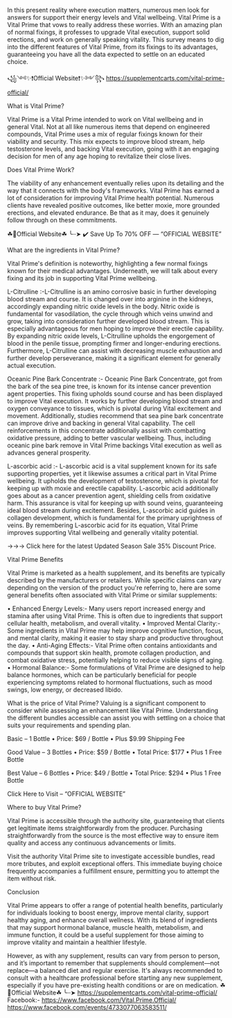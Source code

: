 In this present reality where execution matters, numerous men look for answers for support their energy levels and Vital wellbeing. Vital Prime is a Vital Prime that vows to really address these worries. With an amazing plan of normal fixings, it professes to upgrade Vital execution, support solid erections, and work on generally speaking vitality. This survey means to dig into the different features of Vital Prime, from its fixings to its advantages, guaranteeing you have all the data expected to settle on an educated choice.

꧁༺✨❗Official Website❗✨༻꧂
https://supplementcarts.com/vital-prime-official/

What is Vital Prime?

Vital Prime is a Vital Prime intended to work on Vital wellbeing and in general Vital. Not at all like numerous items that depend on engineered compounds, Vital Prime uses a mix of regular fixings known for their viability and security. This mix expects to improve blood stream, help testosterone levels, and backing Vital execution, going with it an engaging decision for men of any age hoping to revitalize their close lives.

Does Vital Prime Work?

The viability of any enhancement eventually relies upon its detailing and the way that it connects with the body's frameworks. Vital Prime has earned a lot of consideration for improving Vital Prime health potential. Numerous clients have revealed positive outcomes, like better moxie, more grounded erections, and elevated endurance. Be that as it may, does it genuinely follow through on these commitments.

☘📣Official Website☘ ╰┈➤ ✔️ Save Up To 70% OFF — “OFFICIAL WEBSITE”

What are the ingredients in Vital Prime?

Vital Prime's definition is noteworthy, highlighting a few normal fixings known for their medical advantages. Underneath, we will talk about every fixing and its job in supporting Vital Prime wellbeing.

L-Citrulline :-L-Citrulline is an amino corrosive basic in further developing blood stream and course. It is changed over into arginine in the kidneys, accordingly expanding nitric oxide levels in the body. Nitric oxide is fundamental for vasodilation, the cycle through which veins unwind and grow, taking into consideration further developed blood stream. This is especially advantageous for men hoping to improve their erectile capability. By expanding nitric oxide levels, L-Citrulline upholds the engorgement of blood in the penile tissue, prompting firmer and longer-enduring erections. Furthermore, L-Citrulline can assist with decreasing muscle exhaustion and further develop perseverance, making it a significant element for generally actual execution.

Oceanic Pine Bark Concentrate :- Oceanic Pine Bark Concentrate, got from the bark of the sea pine tree, is known for its intense cancer prevention agent properties. This fixing upholds sound course and has been displayed to improve Vital execution. It works by further developing blood stream and oxygen conveyance to tissues, which is pivotal during Vital excitement and movement. Additionally, studies recommend that sea pine bark concentrate can improve drive and backing in general Vital capability. The cell reinforcements in this concentrate additionally assist with combatting oxidative pressure, adding to better vascular wellbeing. Thus, including oceanic pine bark remove in Vital Prime backings Vital execution as well as advances general prosperity.

L-ascorbic acid :- L-ascorbic acid is a vital supplement known for its safe supporting properties, yet it likewise assumes a critical part in Vital Prime wellbeing. It upholds the development of testosterone, which is pivotal for keeping up with moxie and erectile capability. L-ascorbic acid additionally goes about as a cancer prevention agent, shielding cells from oxidative harm. This assurance is vital for keeping up with sound veins, guaranteeing ideal blood stream during excitement. Besides, L-ascorbic acid guides in collagen development, which is fundamental for the primary uprightness of veins. By remembering L-ascorbic acid for its equation, Vital Prime improves supporting Vital wellbeing and generally vitality potential.

→→→ Click here for the latest Updated Season Sale 35% Discount Price.

Vital Prime Benefits

Vital Prime is marketed as a health supplement, and its benefits are typically described by the manufacturers or retailers. While specific claims can vary depending on the version of the product you're referring to, here are some general benefits often associated with Vital Prime or similar supplements:

•	Enhanced Energy Levels:- Many users report increased energy and stamina after using Vital Prime. This is often due to ingredients that support cellular health, metabolism, and overall vitality.
•	Improved Mental Clarity:- Some ingredients in Vital Prime may help improve cognitive function, focus, and mental clarity, making it easier to stay sharp and productive throughout the day.
•	Anti-Aging Effects:- Vital Prime often contains antioxidants and compounds that support skin health, promote collagen production, and combat oxidative stress, potentially helping to reduce visible signs of aging.
•	Hormonal Balance:- Some formulations of Vital Prime are designed to help balance hormones, which can be particularly beneficial for people experiencing symptoms related to hormonal fluctuations, such as mood swings, low energy, or decreased libido.


What is the price of Vital Prime?
Valuing is a significant component to consider while assessing an enhancement like Vital Prime. Understanding the different bundles accessible can assist you with settling on a choice that suits your requirements and spending plan.

Basic – 1 Bottle
•	Price: $69 / Bottle
•	Plus $9.99 Shipping Fee

Good Value – 3 Bottles
•	Price: $59 / Bottle
•	Total Price: $177
•	Plus 1 Free Bottle

Best Value – 6 Bottles
•	Price: $49 / Bottle
•	Total Price: $294
•	Plus 1 Free Bottle

Click Here to Visit – “OFFICIAL WEBSITE”

Where to buy Vital Prime?

Vital Prime is accessible through the authority site, guaranteeing that clients get legitimate items straightforwardly from the producer. Purchasing straightforwardly from the source is the most effective way to ensure item quality and access any continuous advancements or limits.

Visit the authority Vital Prime site to investigate accessible bundles, read more tributes, and exploit exceptional offers. This immediate buying choice frequently accompanies a fulfillment ensure, permitting you to attempt the item without risk.

Conclusion

Vital Prime appears to offer a range of potential health benefits, particularly for individuals looking to boost energy, improve mental clarity, support healthy aging, and enhance overall wellness. With its blend of ingredients that may support hormonal balance, muscle health, metabolism, and immune function, it could be a useful supplement for those aiming to improve vitality and maintain a healthier lifestyle.

However, as with any supplement, results can vary from person to person, and it’s important to remember that supplements should complement—not replace—a balanced diet and regular exercise. It's always recommended to consult with a healthcare professional before starting any new supplement, especially if you have pre-existing health conditions or are on medication.
☘📣Official Website☘ ╰┈➤ https://supplementcarts.com/vital-prime-official/
Facebook:-
https://www.facebook.com/Vital.Prime.Official/
https://www.facebook.com/events/4733077063583511/

